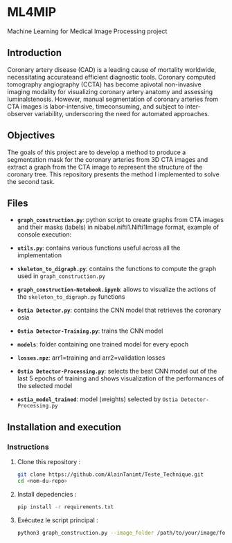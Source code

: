 # ML4MIP
Machine Learning for Medical Image Processing project

## Introduction
Coronary artery disease (CAD) is a leading cause of mortality worldwide, necessitating accurateand efficient diagnostic tools. Coronary computed tomography angiography (CCTA) has become apivotal non-invasive imaging modality for visualizing coronary artery anatomy and assessing luminalstenosis. However, manual segmentation of coronary arteries from CTA images is labor-intensive, timeconsuming, and subject to inter-observer variability, underscoring the need for automated approaches.

## Objectives
The goals of this project are to develop a method to produce a segmentation mask for the coronary arteries from 3D CTA images and extract a graph from the CTA image to represent the structure of the coronary tree. This repository presents the method I implemented to solve the second task.

## Files
- **`graph_construction.py`**: python script to create graphs from CTA images and their masks (labels) in nibabel.nifti1.Nifti1Image format,
example of console execution:

- **`utils.py`**: contains various functions useful across all the implementation
- **`skeleton_to_digraph.py`**: contains the functions to compute the graph used in `graph_construction.py`
- **`graph_construction-Notebook.ipynb`**: allows to visualize the actions of the `skeleton_to_digraph.py` functions
- **`Ostia Detector.py`**: contains the CNN model that retrieves the coronary osia
- **`Ostia Detector-Training.py`**: trains the CNN model
- **`models`**: folder containing one trained model for every epoch
- **`losses.npz`**: arr1=training and arr2=validation losses 
- **`Ostia Detector-Processing.py`**: selects the best CNN model out of the last 5 epochs of training and shows visualization of the performances of the selected model
- **`ostia_model_trained`**: model (weights) selected by `Ostia Detector-Processing.py`

## Installation and execution
### Instructions
1. Clone this repository :
   ```bash
   git clone https://github.com/AlainTanimt/Teste_Technique.git
   cd <nom-du-repo>
   ```
2. Install depedencies :
   ```bash
   pip install -r requirements.txt
   ```
3. Exécutez le script principal :
   ```bash
   python3 graph_construction.py --image_folder /path/to/your/image/folder --label_folder /path/to/your/label/folder --graph_folder /path/to/your/graph/folder
   ```

